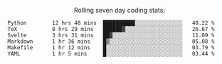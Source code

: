 <!--<p align="center">
  <img width="auto" src ="https://github-readme-stats.vercel.app/api/top-langs/?username=syrkis&layout=compact&hide_border=true&theme=darcula&bg_color=00000000&langs_count=6&hide=jupyter%20notebook,JavaScript,HTML" width = 400>
      <img src ="https://github-readme-streak-stats.herokuapp.com?user=syrkis&theme=darcula&hide_border=true&background=FFFFFF00" width = 400>

</p>-->
<p align="center">Rolling seven day coding stats:</p>
<!--START_SECTION:waka-->

```text
Python        12 hrs 48 mins  ██████████░░░░░░░░░░░░░░░   40.22 %
TeX           8 hrs 29 mins   ██████▓░░░░░░░░░░░░░░░░░░   26.67 %
Svelte        3 hrs 31 mins   ██▓░░░░░░░░░░░░░░░░░░░░░░   11.09 %
Markdown      1 hr 36 mins    █▒░░░░░░░░░░░░░░░░░░░░░░░   05.08 %
Makefile      1 hr 12 mins    █░░░░░░░░░░░░░░░░░░░░░░░░   03.79 %
YAML          1 hr 5 mins     █░░░░░░░░░░░░░░░░░░░░░░░░   03.44 %
```

<!--END_SECTION:waka-->
